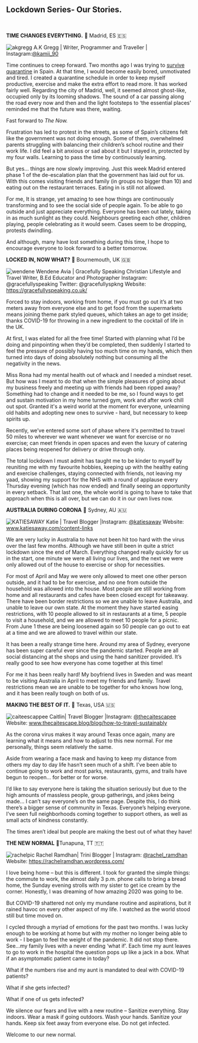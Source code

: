 ## Lockdown Series- Our Stories.

<br/>

**TIME CHANGES EVERYTHING.** 📍 Madrid, ES 🇪🇸

![akgregg](/img/aishaprofileq.jpg)
A.K Gregg | Writer, Programmer and Traveller | Instagram:[@kamii_90](https://www.instagram.com/kamii_90/)

Time continues to creep forward. Two months ago I was trying to [survive quarantine](/posts/quarantine) in Spain. At that time, I would become easily bored, unmotivated and tired. I created a quarantine schedule in order to keep myself productive, exercise and make the extra effort to read more. It has worked fairly well. Regarding the city of Madrid, well, it seemed almost ghost-like, occupied only by its looming shadows. The sound of a car passing along the road every now and then and the light footsteps to ‘the essential places' reminded me that the future was there, waiting.

Fast forward to _The Now._

Frustration has led to protest in the streets, as some of Spain’s citizens felt like the government was not doing enough. Some of them, overwhelmed parents struggling with balancing their children’s school routine and their work life. I did feel a bit anxious or sad about it but I stayed in, protected by my four walls. Learning to pass the time by continuously learning.

But yes... things are now slowly improving. Just this week Madrid entered phase 1 of the de-escalation plan that the government has laid out for us. With this comes visiting friends and family (in groups no bigger than 10) and eating out on the restaurant terraces. Eating in is still not allowed.

For me, It is strange, yet amazing to see how things are continuously transforming and to see the social side of people again. To be able to go outside and just appreciate everything. Everyone has been out lately, taking in as much sunlight as they could. Neighbours greeting each other, children playing, people celebrating as it would seem. Cases seem to be dropping, protests dwindling.

And although, many have lost something during this time, I hope to encourage everyone to look forward to a better tomorrow.

**LOCKED IN, NOW WHAT?** 📍 Bournemouth, UK 🇬🇧

![wendene](/img/GRACEFULLYSPEAKING.jpg)
Wendene Avia | Gracefully Speaking
Christian Lifestyle and Travel Writer, B.Ed Educator and Photographer
Instagram: @gracefullyspeaking
Twitter: @gracefullyspkng
Website: https://gracefullyspeaking.co.uk/

Forced to stay indoors, working from home, if you must go out it’s at two meters away from everyone else and to get food from the supermarkets means joining theme park styled queues, which takes an age to get inside; thanks COVID-19 for throwing in a new ingredient to the cocktail of life in the UK.

At first, I was elated for all the free time!
Started with planning what I’d be doing and pinpointing when they’d be completed, then suddenly I started to feel the pressure of possibly having too much time on my hands, which then turned into days of doing absolutely nothing but consuming all the negativity in the news.

Miss Rona had my mental health out of whack and I needed a mindset reset. But how was I meant to do that when the simple pleasures of going about my business freely and meeting up with friends had been ripped away?
Something had to change and it needed to be me, so I found ways to get and sustain motivation in my home turned gym, work and after work chill out spot. Granted it's a weird world at the moment for everyone, unlearning old habits and adopting new ones to survive - hard, but necessary to keep spirits up.

Recently, we’ve entered some sort of phase where it's permitted to travel 50 miles to wherever we want whenever we want for exercise or no exercise; can meet friends in open spaces and even the luxury of catering places being reopened for delivery or drive through only.

The total lockdown I must admit has taught me to be kinder to myself by reuniting me with my favourite hobbies, keeping up with the healthy eating and exercise challenges, staying connected with friends, not leaving my yaad, showing my support for the NHS with a round of applause every Thursday evening (which has now ended) and finally seeing an opportunity in every setback.
That last one, the whole world is going to have to take that approach when this is all over, but we can do it in our own lives now.

**AUSTRALIA DURING CORONA** 📍 Sydney, AU 🇦🇺

![KATIESAWAY](/img/katiesaway.png)
Katie | Travel Blogger |Instagram: [@katiesaway](https://www.instagram.com/katiesaway/)
Website: www.katiesaway.com/content-links

We are very lucky in Australia to have not been hit too hard with the virus over the last few months. Although we have still been in quite a strict lockdown since the end of March. Everything changed really quickly for us in the start, one minute we were all living our lives, and the next we were only allowed out of the house to exercise or shop for necessities.

For most of April and May we were only allowed to meet one other person outside, and it had to be for exercise, and no one from outside the household was allowed into the house. Most people are still working from home and all restaurants and cafes have been closed except for takeaway. There have been border restrictions so we are unable to leave Australia, and unable to leave our own state.
At the moment they have started easing restrictions, with 10 people allowed to sit in restaurants at a time, 5 people to visit a household, and we are allowed to meet 10 people for a picnic. From June 1 these are being loosened again so 50 people can go out to eat at a time and we are allowed to travel within our state.

It has been a really strange time here. Around my area of Sydney, everyone has been super careful ever since the pandemic started. People are all social distancing at the shops and using the hand sanitizer provided. It’s really good to see how everyone has come together at this time!

For me it has been really hard! My boyfriend lives in Sweden and was meant to be visiting Australia in April to meet my friends and family. Travel restrictions mean we are unable to be together for who knows how long, and it has been really tough on both of us.

**MAKING THE BEST OF IT.** 📍 Texas, USA 🇺🇸

![caiteescappee](/img/caitescapeephoto.png)
Caitlin| Travel Blogger |Instagram: [@thecaitescapee](https://www.instagram.com/thecaitescapee/)
Website: www.thecaitescape.blog/blog/how-to-travel-sustainably

As the corona virus makes it way around Texas once again, many are learning what it means and how to adjust to this new normal. For me personally, things seem relatively the same.

Aside from wearing a face mask and having to keep my distance from others my day to day life hasn’t seen much of a shift. I’ve been able to continue going to work and most parks, restaurants, gyms, and trails have begun to reopen... for better or for worse.

I’d like to say everyone here is taking the situation seriously but due to the high amounts of massless people, group gatherings, and jokes being made... I can’t say everyone’s on the same page. Despite this, I do think there’s a bigger sense of community in Texas. Everyone’s helping everyone. I’ve seen full neighborhoods coming together to support others, as well as small acts of kindness constantly.

The times aren’t ideal but people are making the best out of what they have!

**THE NEW NORMAL** 📍Tunapuna, TT 🇹🇹

![rachelpic](/img/rachelprofilepic.jpg)
Rachel Ramdhan| Trini Blogger | Instagram: [@rachel_ramdhan](https://www.instagram.com/rachel_ramdhan)
Website: https://rachelramdhan.wordpress.com/

I love being home – but this is different. I took for granted the simple things: the commute to work, the almost daily 3 p.m. phone calls to bring a bread home, the Sunday evening strolls with my sister to get ice cream by the corner. Honestly, I was dreaming of how amazing 2020 was going to be.

But COVID-19 shattered not only my mundane routine and aspirations, but it rained havoc on every other aspect of my life. I watched as the world stood still but time moved on.

I cycled through a myriad of emotions for the past two months. I was lucky enough to be working at home but with my mother no longer being able to work - I began to feel the weight of the pandemic.
It did not stop there. See...my family lives with a never ending ‘what if’. Each time my aunt leaves to go to work in the hospital the question pops up like a jack in a box. What if an asymptomatic patient came in today?

What if the numbers rise and my aunt is mandated to deal with COVID-19 patients?

What if she gets infected?

What if one of us gets infected?

We silence our fears and live with a new routine –
Sanitize everything.
Stay indoors.
Wear a mask if going outdoors.
Wash your hands.
Sanitize your hands.
Keep six feet away from everyone else.
Do not get infected.

Welcome
to our new
normal.
